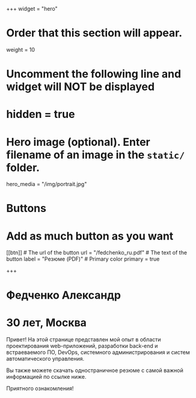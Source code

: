 +++
widget = "hero"
# Order that this section will appear.
weight = 10

# Uncomment the following line and widget will NOT be displayed
# hidden = true

# Hero image (optional). Enter filename of an image in the `static/` folder.
hero_media = "/img/portrait.jpg"

# Buttons
# Add as much button as you want
[[btn]]
	# The url of the button
  url = "/fedchenko_ru.pdf"
	# The text of the button
  label = "Резюме (PDF)"
	# Primary color
	primary = true

+++

# **Федченко Александр**
# 30 лет, Москва

Привет! На этой странице представлен мой опыт в области проектирования web-приложений, разработки back-end и встраеваемого ПО, DevOps, системного администрирования и систем автоматического управления.

Вы также можете скачать одностраничное резюме с самой важной информацией по ссылке ниже.

Приятного ознакомления!

